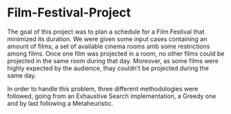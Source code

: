 # Film-Festival-Project

The goal of this project was to plan a schedule for a Film Festival that minimized its duration. We were given some input cases containing an amount of films, a set of available cinema rooms amb some restrictions among films. Once one film was projected in a room, no other films could be projected in the same room during that day. Moreover, as some films were highly expected by the audience, thay couldn't be projected during the same day. 

In order to handle this problem, three different methodologies were followed, going from an Exhaustive Search implementation, a Greedy one and by last following a Metaheuristic.
